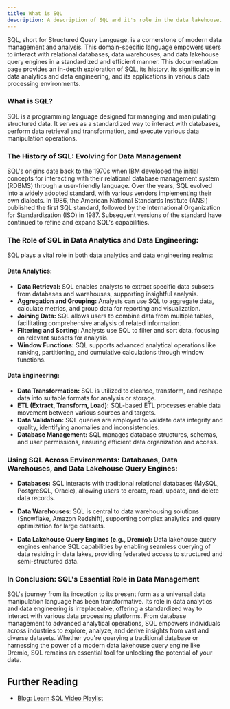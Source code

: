 ```yaml
---
title: What is SQL
description: A description of SQL and it's role in the data lakehouse.
---
```


SQL, short for Structured Query Language, is a cornerstone of modern data management and analysis. This domain-specific language empowers users to interact with relational databases, data warehouses, and data lakehouse query engines in a standardized and efficient manner. This documentation page provides an in-depth exploration of SQL, its history, its significance in data analytics and data engineering, and its applications in various data processing environments.

### What is SQL?

SQL is a programming language designed for managing and manipulating structured data. It serves as a standardized way to interact with databases, perform data retrieval and transformation, and execute various data manipulation operations.

### The History of SQL: Evolving for Data Management

SQL's origins date back to the 1970s when IBM developed the initial concepts for interacting with their relational database management system (RDBMS) through a user-friendly language. Over the years, SQL evolved into a widely adopted standard, with various vendors implementing their own dialects. In 1986, the American National Standards Institute (ANSI) published the first SQL standard, followed by the International Organization for Standardization (ISO) in 1987. Subsequent versions of the standard have continued to refine and expand SQL's capabilities.

### The Role of SQL in Data Analytics and Data Engineering:

SQL plays a vital role in both data analytics and data engineering realms:

#### Data Analytics:

- **Data Retrieval:** SQL enables analysts to extract specific data subsets from databases and warehouses, supporting insightful analysis.
- **Aggregation and Grouping:** Analysts can use SQL to aggregate data, calculate metrics, and group data for reporting and visualization.
- **Joining Data:** SQL allows users to combine data from multiple tables, facilitating comprehensive analysis of related information.
- **Filtering and Sorting:** Analysts use SQL to filter and sort data, focusing on relevant subsets for analysis.
- **Window Functions:** SQL supports advanced analytical operations like ranking, partitioning, and cumulative calculations through window functions.

#### Data Engineering:

- **Data Transformation:** SQL is utilized to cleanse, transform, and reshape data into suitable formats for analysis or storage.
- **ETL (Extract, Transform, Load):** SQL-based ETL processes enable data movement between various sources and targets.
- **Data Validation:** SQL queries are employed to validate data integrity and quality, identifying anomalies and inconsistencies.
- **Database Management:** SQL manages database structures, schemas, and user permissions, ensuring efficient data organization and access.

### Using SQL Across Environments: Databases, Data Warehouses, and Data Lakehouse Query Engines:

- **Databases:** SQL interacts with traditional relational databases (MySQL, PostgreSQL, Oracle), allowing users to create, read, update, and delete data records.

- **Data Warehouses:** SQL is central to data warehousing solutions (Snowflake, Amazon Redshift), supporting complex analytics and query optimization for large datasets.

- **Data Lakehouse Query Engines (e.g., Dremio):** Data lakehouse query engines enhance SQL capabilities by enabling seamless querying of data residing in data lakes, providing federated access to structured and semi-structured data.

### In Conclusion: SQL's Essential Role in Data Management

SQL's journey from its inception to its present form as a universal data manipulation language has been transformative. Its role in data analytics and data engineering is irreplaceable, offering a standardized way to interact with various data processing platforms. From database management to advanced analytical operations, SQL empowers individuals across industries to explore, analyze, and derive insights from vast and diverse datasets. Whether you're querying a traditional database or harnessing the power of a modern data lakehouse query engine like Dremio, SQL remains an essential tool for unlocking the potential of your data.

## Further Reading

- [Blog: Learn SQL Video Playlist](https://www.youtube.com/playlist?list=PLY6oTPmKnKbb8R-o64IT1vLp5mUTXUuyx)
